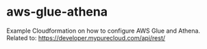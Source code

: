 # aws-glue-athena
Example Cloudformation on how to configure AWS Glue and Athena. Related to: https://developer.mypurecloud.com/api/rest/
